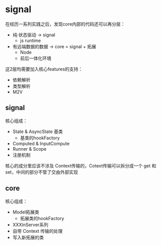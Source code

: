 # signal

在经历一系列实践之后，发现core内部的代码还可以再分层：
- 纯·状态驱动 -> signal
  - js runtime
- 有远端数据的数据 -> core = signal + 拓展
  - Node
  - 前后一体化环境

这2层均需要加入核心features的支持：
- 依赖解析
- 类型解析 
- M2V

## signal

核心组成：
- State & AsyncState 基类
  - 基类的hookFactory
- Computed & InputCompute
- Runner & Scope
- 注册机制

核心的成分里应该不涉及 Context传输的，Cotext传输可以拆分成一个 get 和 set，中间的部分不管了交由外部实现

## core

核心组成：
- Model拓展类
  - 拓展类的hookFactory
- XXXInServer系列
- 自带 Context 传输的处理
- 写入新拓展的类


